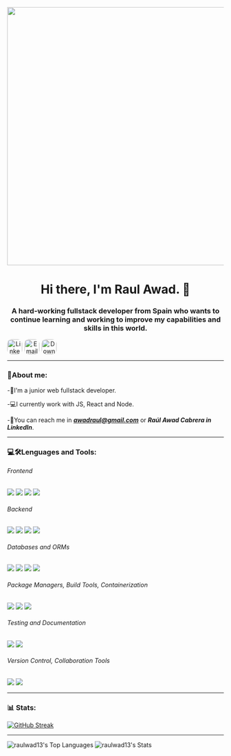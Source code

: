<div id="header" align="center">
   <img src="https://c4.wallpaperflare.com/wallpaper/714/648/856/super-mario-pixel-art-super-mario-kart-computer-mushroom-hd-wallpaper-preview.jpg" width="600"/>
   <h1 id="name" align="center">Hi there, I'm Raul Awad. 👋</h1>
    <h3 align="center">A hard-working fullstack developer from Spain who wants to continue learning and working to improve my capabilities and skills in this world.</h3>
</div>
<div align="center" style="display:flex; gap:5px">
  <a href="https://www.linkedin.com/in/ra%C3%BAl-awad-cabrera/" target="_blank">
    <img style="border-radius:10px; overflow:hidden" src="https://img.shields.io/static/v1?message=LinkedIn&logo=linkedin&label=&color=0077B5&logoColor=white&labelColor=&style=for-the-badge" height="35" alt="LinkedIn Logo"  />
  </a>
  <a href="mailto:awadraul#@gmail.com" target="_blank">
    <img style="border-radius:10px; overflow:hidden" src="https://img.shields.io/static/v1?message=Gmail&logo=gmail&label=&color=D14836&logoColor=white&labelColor=&style=for-the-badge" height="35" alt="Email Logo"  />
  </a>
  <a href="https://github.com/raulwad13/raulwad13/blob/main/Ra%C3%BAl_Awad_CV.pdf" target="_blank">
    <img style="border-radius:10px; overflow:hidden" src="https://img.shields.io/static/v1?message=CV&logo=readdotcv&label=&color=D14836&logoColor=white&labelColor=&style=for-the-badge" height="35" alt="Download CV" />
</a>
   
</div>

---

### 🦍About me:

-🏅I'm a junior web fullstack developer.

-💻I currently work with JS, React and Node.

-📩You can reach me in ***awadraul@gmail.com*** or ***Raúl Awad Cabrera in LinkedIn***.

---

<div align="left">
   <h3> 💻🛠Lenguages and Tools:</h3>
<div>
  <h6>Frontend</h6>
    <img src="https://img.shields.io/badge/react-%2320232a.svg?style=for-the-badge&logo=react&logoColor=%2361DAFB"/>
    <img src="https://img.shields.io/badge/javascript%20-%23323330.svg?&style=for-the-badge&logo=javascript&logoColor=%23F7DF1E"/> 
    <img src="https://img.shields.io/badge/html5%20-%23E34F26.svg?&style=for-the-badge&logo=html5&logoColor=white"/> 
    <img src="https://img.shields.io/badge/css3%20-%231572B6.svg?&style=for-the-badge&logo=css3&logoColor=white"/>

  <br>
  <h6>Backend</h6>
    <img src="https://img.shields.io/badge/node.js%20-%2343853D.svg?&style=for-the-badge&logo=node.js&logoColor=white"/> 
    <img src="https://img.shields.io/badge/express.js-%23404d59.svg?style=for-the-badge&logo=express&logoColor=%2361DAFB"/>
    <img src="https://img.shields.io/badge/Firebase-039BE5?style=for-the-badge&logo=Firebase&logoColor=white"/>
    <img src="https://img.shields.io/badge/JWT-000000?style=for-the-badge&logo=json-web-tokens&logoColor=white"/>

  <br>
    <!-- Databases -->
  <h6>Databases and ORMs</h6>
    <img src="https://img.shields.io/badge/PostgreSQL-316192?style=for-the-badge&logo=postgresql&logoColor=white"/> 
    <img src="https://img.shields.io/badge/MongoDB-4EA94B?style=for-the-badge&logo=mongodb&logoColor=white"/> 
    <img src="https://img.shields.io/badge/sequelize-323330?style=for-the-badge&logo=sequelize&logoColor=blue"/>
  <img src="https://img.shields.io/badge/Mongoose-880000?style=for-the-badge&logo=mongoose&logoColor=white"/>

  <br>
  <h6>Package Managers, Build Tools, Containerization</h6>
    <img src="https://img.shields.io/badge/NPM-%23CB3837.svg?style=for-the-badge&logo=npm&logoColor=white"/> 
    <img src="https://img.shields.io/badge/vite-%23646CFF.svg?style=for-the-badge&logo=vite&logoColor=white"/> 
    <img src="https://img.shields.io/badge/Docker-2496ED?style=for-the-badge&logo=docker&logoColor=white"/>
  <br>
    <!-- Containerization and Testing -->
  <h6>Testing and Documentation</h6>
    <img src="https://img.shields.io/badge/Jest-C21325?style=for-the-badge&logo=jest&logoColor=white"/>
        <img src="https://img.shields.io/badge/Swagger-85EA2D?style=for-the-badge&logo=swagger&logoColor=white"/>


  <br>
  <h6>Version Control, Collaboration Tools</h6>
    <!-- Version Control -->
    <img src="https://img.shields.io/badge/git%20-%23F05033.svg?&style=for-the-badge&logo=git&logoColor=white"/>
    <!-- Productivity Tools -->
    <img src="https://img.shields.io/badge/Trello-0052CC?style=for-the-badge&logo=trello&logoColor=white"/>
</div>
</div>

---

### 📊 Stats:

[![GitHub Streak](https://github-readme-streak-stats.herokuapp.com?user=raulwad13&theme=dark&hide_border=true)](https://git.io/streak-stats)

---

![raulwad13's Top Languages](https://github-readme-stats.vercel.app/api/top-langs/?username=raulwad13&theme=vue-dark&show_icons=true&hide_border=true&layout=compact)
![raulwad13's Stats](https://github-readme-stats.vercel.app/api?username=raulwad13&theme=vue-dark&show_icons=true&hide_border=true&count_private=true)
